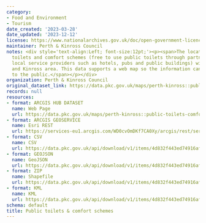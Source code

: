 ```yaml
---
category:
- Food and Environment
- Tourism
date_created: '2023-03-28'
date_updated: '2023-12-12'
license: https://www.nationalarchives.gov.uk/doc/open-government-licence/version/3/
maintainer: Perth & Kinross Council
notes: <div style='text-align:Left; font-size:12pt;'><p><span>The location of Public
  toilets and comfort schemes (free to use public toilets through partnerships with
  local service providers such as hotels, pubs and public buildings) within the Perth
  and Kinross area. This data supports a web map so the information can be provided
  to the public.</span></p></div>
organization: Perth & Kinross Council
original_dataset_link: https://data.pkc.gov.uk/maps/perth-kinross::public-toilets-comfort-schemes
records: null
resources:
- format: ARCGIS HUB DATASET
  name: Web Page
  url: https://data.pkc.gov.uk/maps/perth-kinross::public-toilets-comfort-schemes
- format: ARCGIS GEOSERVICE
  name: Esri REST
  url: https://services-eu1.arcgis.com/WD0cvOmDKf7CA0Xy/arcgis/rest/services/PUBLICTOILETS_COMFORTSCHEMES/FeatureServer/27
- format: CSV
  name: CSV
  url: https://data.pkc.gov.uk/api/download/v1/items/4d832f443ed74916af891e2bff6d7c25/csv?layers=27
- format: GEOJSON
  name: GeoJSON
  url: https://data.pkc.gov.uk/api/download/v1/items/4d832f443ed74916af891e2bff6d7c25/geojson?layers=27
- format: ZIP
  name: Shapefile
  url: https://data.pkc.gov.uk/api/download/v1/items/4d832f443ed74916af891e2bff6d7c25/shapefile?layers=27
- format: KML
  name: KML
  url: https://data.pkc.gov.uk/api/download/v1/items/4d832f443ed74916af891e2bff6d7c25/kml?layers=27
schema: default
title: Public toilets & comfort schemes
---
```

